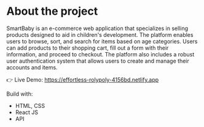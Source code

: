 # About the project 
SmartBaby is an e-commerce web application that specializes in selling products designed to aid in children's development. The platform enables users to browse, sort, and search for items based on age categories. Users can add products to their shopping cart, fill out a form with their information, and proceed to checkout. The platform also includes a robust user authentication system that allows users to create and manage their accounts and items.

👉 Live Demo: https://effortless-rolypoly-4156bd.netlify.app

Build with:
* HTML, CSS
* React JS
* API
